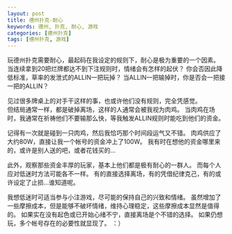 ```yaml
---
layout: post
title: 德州扑克-耐心
keywords: 德州, 扑克, 耐心, 游戏
categories: [德州扑克]
tags: [德州扑克, 游戏]
---
```

玩德州扑克需要耐心，最起码在我设定的规则下，耐心是极为重要的一个因素。
当连续拿到20把烂牌都达不到下注规则时，情绪会有怎样的起伏？
你会否因此降低标准，草率的发泄式的ALLIN一把玩掉？
当ALLIN一把输掉时，你是否会一把接一把的ALLIN？

见过很多牌桌上的对手干这样的事，也或许他们没有规则，完全凭感觉。  
但结局通常一样，都是破掉离场，这样的人通常会被我视为肉鸡。
当肉鸡在场时，我通常在祈祷他们不要输那么快，等我触发ALLIN规则时能吃到他们的资金。
<!-- more -->

记得有一次就是碰到一只肉鸡，然后我恰巧那个时间段运气又不错。
肉鸡供应了大约80W，直接让我一个帐号的资金冲上了100W。
我有时在想他的资金哪里来的，或许是别人送的吧，或者花钱买的...

此外，观察那些资金丰厚的玩家，基本上他们都是极有耐心的一群人。
而每个人应对低迷时方法可能各不一样。
有的直接选择离场，有的凭借纪律克己，有的或许设定了止损...谁知道呢。

我想低迷时可适当参与小注游戏，尽可能的保持自己的兴致和情绪。
虽然增加了一些摩擦成本，但是能够不破坏情绪，维持心理稳定，这些摩擦成本显然是值得的。
如果实在没有起色或已开始心绪不宁，直接离场是个不错的选择。
如果仍想玩，多个帐号存在的必要性就显现了。 ：）